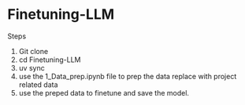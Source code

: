 # Finetuning-LLM
Steps
1. Git clone
2. cd Finetuning-LLM
3. uv sync
4. use the 1_Data_prep.ipynb file to prep the data replace with project related data
5. use the preped data to finetune and save the model.
